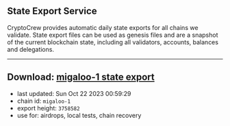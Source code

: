 ## State Export Service
CryptoCrew provides automatic daily state exports for all chains we validate. State export files can be used as genesis files and are a snapshot of the current blockchain state, including all validators, accounts, balances and delegations.

---
**Download: [migaloo-1 state export](https://dl.ccvalidators.com/SERVICE/migaloo/migaloo-1_export_3758582.json)**
---

- last updated: Sun Oct 22 2023 00:59:29
- chain id: `migaloo-1`
- export height: `3758582`
- use for: airdrops, local tests, chain recovery
